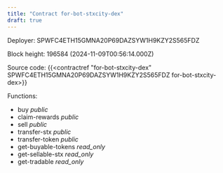 ```yaml
---
title: "Contract for-bot-stxcity-dex"
draft: true
---
```

Deployer: SPWFC4ETH15GMNA20P69DAZSYW1H9KZY2S565FDZ


 



Block height: 196584 (2024-11-09T00:56:14.000Z)

Source code: {{<contractref "for-bot-stxcity-dex" SPWFC4ETH15GMNA20P69DAZSYW1H9KZY2S565FDZ for-bot-stxcity-dex>}}

Functions:

* buy _public_
* claim-rewards _public_
* sell _public_
* transfer-stx _public_
* transfer-token _public_
* get-buyable-tokens _read_only_
* get-sellable-stx _read_only_
* get-tradable _read_only_
